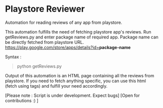 # Playstore Reviewer 

Automation for reading reviews of any app from playstore. 

This automation fulfills the need of fetching playstore app's reviews. 
Run getReviews.py and enter package name of required app. 
Package name can be directly fetched from playstore URL. 
https://play.google.com/store/apps/details?id=<b>package-name</b>

Syntax : 
>python getReviews.py 

Output of this automation is an HTML page containing all the reviews from playstore. If you need to fetch anything specific, you can use this html (fetch using tags) and fulfill your need accordingly. 

[Please note : Script is under development. Expect bugs]
[Open for contributions :) ]

